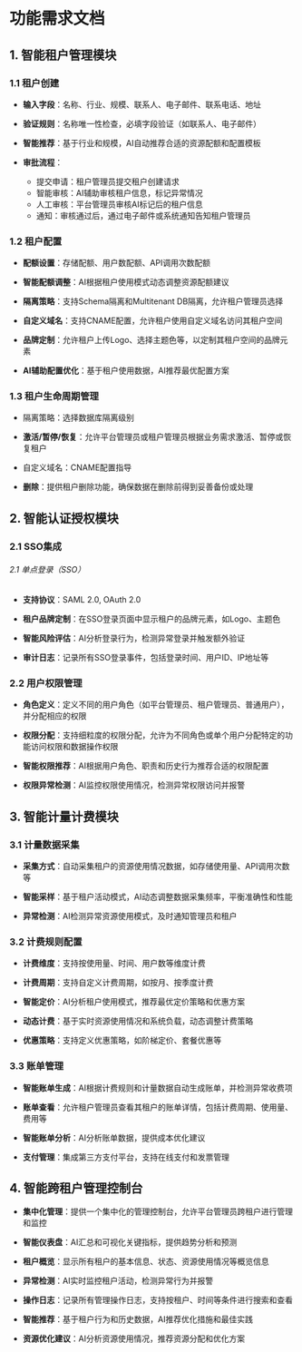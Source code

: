 # 功能需求文档
## 1. 智能租户管理模块
### 1.1 租户创建

- **输入字段**：名称、行业、规模、联系人、电子邮件、联系电话、地址

- **验证规则**：名称唯一性检查，必填字段验证（如联系人、电子邮件）

- **智能推荐**：基于行业和规模，AI自动推荐合适的资源配额和配置模板

- **审批流程**：
  - 提交申请：租户管理员提交租户创建请求
  - 智能审核：AI辅助审核租户信息，标记异常情况
  - 人工审核：平台管理员审核AI标记后的租户信息
  - 通知：审核通过后，通过电子邮件或系统通知告知租户管理员

### 1.2 租户配置

- **配额设置**：存储配额、用户数配额、API调用次数配额

- **智能配额调整**：AI根据租户使用模式动态调整资源配额建议

- **隔离策略**：支持Schema隔离和Multitenant DB隔离，允许租户管理员选择

- **自定义域名**：支持CNAME配置，允许租户使用自定义域名访问其租户空间

- **品牌定制**：允许租户上传Logo、选择主题色等，以定制其租户空间的品牌元素

- **AI辅助配置优化**：基于租户使用数据，AI推荐最优配置方案

### 1.3 租户生命周期管理


- 隔离策略：选择数据库隔离级别
- **激活/暂停/恢复**：允许平台管理员或租户管理员根据业务需求激活、暂停或恢复租户

- 自定义域名：CNAME配置指导
- **删除**：提供租户删除功能，确保数据在删除前得到妥善备份或处理

## 2. 智能认证授权模块
### 2.1 SSO集成
###### 2.1 单点登录（SSO）

- **支持协议**：SAML 2.0, OAuth 2.0

- **租户品牌定制**：在SSO登录页面中显示租户的品牌元素，如Logo、主题色

- **智能风险评估**：AI分析登录行为，检测异常登录并触发额外验证

- **审计日志**：记录所有SSO登录事件，包括登录时间、用户ID、IP地址等

### 2.2 用户权限管理

- **角色定义**：定义不同的用户角色（如平台管理员、租户管理员、普通用户），并分配相应的权限

- **权限分配**：支持细粒度的权限分配，允许为不同角色或单个用户分配特定的功能访问权限和数据操作权限

- **智能权限推荐**：AI根据用户角色、职责和历史行为推荐合适的权限配置

- **权限异常检测**：AI监控权限使用情况，检测异常权限访问并报警

## 3. 智能计量计费模块

### 3.1 计量数据采集

- **采集方式**：自动采集租户的资源使用情况数据，如存储使用量、API调用次数等

- **智能采样**：基于租户活动模式，AI动态调整数据采集频率，平衡准确性和性能

- **异常检测**：AI检测异常资源使用模式，及时通知管理员和租户

### 3.2 计费规则配置

- **计费维度**：支持按使用量、时间、用户数等维度计费

- **计费周期**：支持自定义计费周期，如按月、按季度计费

- **智能定价**：AI分析租户使用模式，推荐最优定价策略和优惠方案

- **动态计费**：基于实时资源使用情况和系统负载，动态调整计费策略

- **优惠策略**：支持定义优惠策略，如阶梯定价、套餐优惠等

### 3.3 账单管理

- **智能账单生成**：AI根据计费规则和计量数据自动生成账单，并检测异常收费项

- **账单查看**：允许租户管理员查看其租户的账单详情，包括计费周期、使用量、费用等

- **智能账单分析**：AI分析账单数据，提供成本优化建议

- **支付管理**：集成第三方支付平台，支持在线支付和发票管理

## 4. 智能跨租户管理控制台

- **集中化管理**：提供一个集中化的管理控制台，允许平台管理员跨租户进行管理和监控

- **智能仪表盘**：AI汇总和可视化关键指标，提供趋势分析和预测

- **租户概览**：显示所有租户的基本信息、状态、资源使用情况等概览信息

- **异常检测**：AI实时监控租户活动，检测异常行为并报警

- **操作日志**：记录所有管理操作日志，支持按租户、时间等条件进行搜索和查看

- **智能推荐**：基于租户行为和历史数据，AI推荐优化措施和最佳实践

- **资源优化建议**：AI分析资源使用情况，推荐资源分配和优化方案